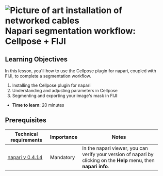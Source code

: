 ![Picture of art installation of networked cables](images/header_small.jpeg)
Napari segmentation workflow: Cellpose + FIJI
=======================

## Learning Objectives

In this lesson, you'll how to use the Cellpose plugin for napari, coupled with FIJI, to complete a segmentation workflow.

1.  Installing the Cellpose plugin for napari
2.  Understanding and adjusting parameters in Cellpose
3.  Segmenting and exporting your image's mask in FIJI 

- **Time to learn**: 20 minutes

## Prerequisites

| Technical requirements                                                                      | Importance | Notes |
| -------------------------------------------------------------------------------- | ---------- | ----- |
| [napari v 0.4.14](https://chanzuckerberg.github.io/napari-segmentation-workshop/onboard/lesson3.html) | Mandatory  | In the napari viewer, you can verify your version of napari by clicking on the **Help** menu, then **napari info**. | |

## 
